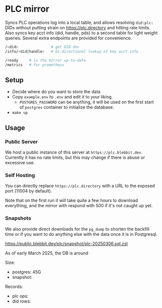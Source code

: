 # PLC mirror

Syncs PLC operations log into a local table, and allows resolving `did:plc:`
DIDs without putting strain on https://plc.directory and hitting rate limits.
Also syncs key acct info (did, handle, pds) to a second table for light weight queries.
Several extra endpoints are provided for convenience.

```sh
/<did>               # get DID doc
/info/<did|handle>   # bi-directional lookup of key acct info

/ready     # is the mirror up-to-date
/metrics   # for prometheus
```

## Setup

* Decide where do you want to store the data
* Copy `example.env` to `.env` and edit it to your liking.
    * `POSTGRES_PASSWORD` can be anything, it will be used on the first start of
      `postgres` container to initialize the database.
* `make up`

## Usage

### Public Server

We host a public instance of this server at `https://plc.blebbit.dev`.
Currently it has no rate limits, but this may change if there is abuse or excessive use.

### Self Hosting

You can directly replace `https://plc.directory` with a URL to the exposed port
(11004 by default).

Note that on the first run it will take quite a few hours to download everything,
and the mirror with respond with 500 if it's not caught up yet.

### Snapshots

We also provide direct downloads for the `pg_dump` to shorten the backfill time
or if you want to do anything else with the data once it is in Postgresql.

https://public.blebbit.dev/plc/snapshot/plc-20250306.sql.zst

As of early March 2025, the DB is around

Size:

- postgres: 45G
- snapshot: 

Records:

- plc ops: 
- did rows:
